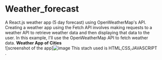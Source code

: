 # Weather_forecast
A React.js weather app (5 day forecast) using OpenWeatherMap's API.<be>
Creating a weather app using the Fetch API involves making requests to a weather API to retrieve weather data and then displaying that data to the user. In this example, I'll use the OpenWeatherMap API to fetch weather data.
<b>Weather App of Cities</b><br>
![screenshot of the app]![image](https://github.com/arpi2001/Weather_forecast/assets/107062835/021a4106-a03b-431f-8a5f-2dbad3bec469)
This stach used is HTML,CSS,JAVASCRIPT .



